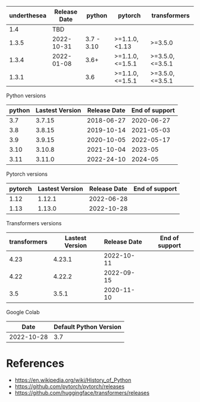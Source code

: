 | underthesea | Release Date | python     | pytorch         | transformers    |
|-------------|--------------|------------|-----------------|-----------------|
| 1.4         | TBD          |            |                 |                 |
| 1.3.5       | 2022-10-31   | 3.7 - 3.10 | >=1.1.0,<1.13   | >=3.5.0         |
| 1.3.4       | 2022-01-08   | 3.6+       | >=1.1.0,<=1.5.1 | >=3.5.0,<=3.5.1 |
| 1.3.1       |              | 3.6        | >=1.1.0,<=1.5.1 | >=3.5.0,<=3.5.1 |

Python versions

| python    | Lastest Version | Release Date | End of support    |
|-----------|-----------------|--------------|-------------------|
| 3.7       | 3.7.15          | 2018-06-27   | 2020-06-27        |
| 3.8       | 3.8.15          | 2019-10-14   | 2021-05-03        |
| 3.9       | 3.9.15          | 2020-10-05   | 2022-05-17        |
| 3.10      | 3.10.8          | 2021-10-04   | 2023-05           |
| 3.11      | 3.11.0          | 2022-24-10   | 2024-05           |

Pytorch versions

| pytorch   | Lastest Version | Release Date | End of support    |
|-----------|-----------------|--------------|-------------------|
| 1.12      | 1.12.1          | 2022-06-28   |                   |
| 1.13      | 1.13.0          | 2022-10-28   |                   |

Transformers versions

| transformers | Lastest Version | Release Date | End of support    |
|--------------|-----------------|--------------|-------------------|
| 4.23         | 4.23.1          | 2022-10-11   |                   |
| 4.22         | 4.22.2          | 2022-09-15   |                   |
| 3.5          | 3.5.1           | 2020-11-10   |                   |

Google Colab

| Date           | Default Python Version   |
|----------------|--------------------------|
| 2022-10-28     | 3.7                      |


# References

* https://en.wikipedia.org/wiki/History_of_Python
* https://github.com/pytorch/pytorch/releases
* https://github.com/huggingface/transformers/releases
